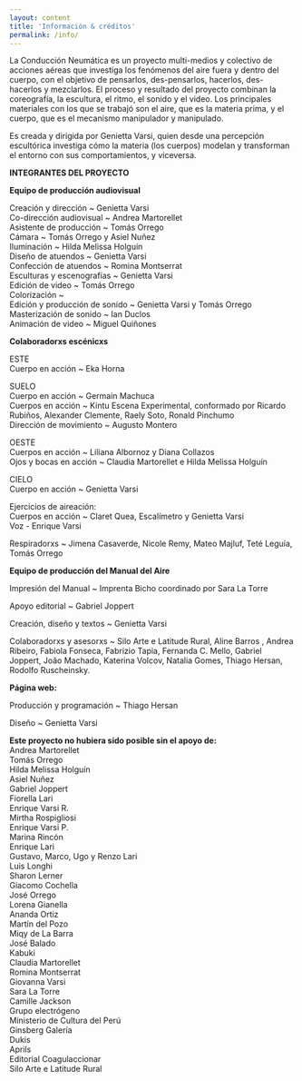 ```yaml
---
layout: content
title: 'Información & créditos'
permalink: /info/
---
```

La Conducción Neumática es un proyecto multi-medios y colectivo de acciones aéreas que investiga los fenómenos del aire fuera y dentro del cuerpo, con el objetivo de pensarlos, des-pensarlos, hacerlos, des-hacerlos y mezclarlos. El proceso y resultado del proyecto combinan la coreografía, la escultura, el ritmo, el sonido y el video. Los principales materiales con los que se trabajó son el aire, que es la materia prima, y el cuerpo, que es el mecanismo manipulador y manipulado.

Es creada y dirigida por Genietta Varsi, quien desde una percepción escultórica investiga cómo la materia (los cuerpos) modelan y transforman el entorno con sus comportamientos, y viceversa.

<div class="logo-mincul-wrapper"><div class="logo-mincul"></div></div>

**INTEGRANTES DEL PROYECTO**

**Equipo de producción audiovisual**

Creación y dirección ~ Genietta Varsi  
Co-dirección audiovisual ~ Andrea Martorellet  
Asistente de producción ~ Tomás Orrego  
Cámara ~ Tomás Orrego y Asiel Nuñez  
Iluminación ~ Hilda Melissa Holguín  
Diseño de atuendos ~ Genietta Varsi  
Confección de atuendos ~ Romina Montserrat  
Esculturas y escenografías ~ Genietta Varsi  
Edición de video ~ Tomás Orrego  
Colorización ~  
Edición y producción de sonido ~ Genietta Varsi y Tomás Orrego  
Masterización de sonido ~ Ian Duclos  
Animación de video ~ Miguel Quiñones

**Colaboradorxs escénicxs**

ESTE  
Cuerpo en acción ~ Eka Horna

SUELO  
Cuerpo en acción ~ Germain Machuca  
Cuerpos en acción ~ Kintu Escena Experimental, conformado por Ricardo Rubiños, Alexander Clemente, Raely Soto, Ronald Pinchumo  
Dirección de movimiento ~ Augusto Montero

OESTE  
Cuerpos en acción ~ Liliana Albornoz y Diana Collazos  
Ojos y bocas en acción ~ Claudia Martorellet e Hilda Melissa Holguín

CIELO  
Cuerpo en acción ~ Genietta Varsi

Ejercicios de aireación:  
Cuerpos en acción ~ Claret Quea, Escalímetro y Genietta Varsi  
Voz - Enrique Varsi

Respiradorxs ~ Jimena Casaverde, Nicole Remy, Mateo Majluf, Teté Leguía, Tomás Orrego

**Equipo de producción del Manual del Aire**

Impresión del Manual ~ Imprenta Bicho coordinado por Sara La Torre

Apoyo editorial ~ Gabriel Joppert

Creación, diseño y textos ~ Genietta Varsi

Colaboradorxs y asesorxs ~ Silo Arte e Latitude Rural, Aline Barros , Andrea Ribeiro,
Fabiola Fonseca, Fabrizio Tapia, Fernanda C. Mello, Gabriel Joppert, João Machado,
Katerina Volcov, Natalia Gomes, Thiago Hersan, Rodolfo Ruscheinsky.

**Página web:**

Producción y programación ~ Thiago Hersan

Diseño ~ Genietta Varsi

**Este proyecto no hubiera sido posible sin el apoyo de:**  
Andrea Martorellet  
Tomás Orrego  
Hilda Melissa Holguín  
Asiel Nuñez  
Gabriel Joppert  
Fiorella Lari  
Enrique Varsi R.  
Mirtha Rospigliosi  
Enrique Varsi P.  
Marina Rincón  
Enrique Lari  
Gustavo, Marco, Ugo y Renzo Lari  
Luis Longhi  
Sharon Lerner  
Giacomo Cochella  
José Orrego  
Lorena Gianella  
Ananda Ortiz  
Martín del Pozo  
Miqy de La Barra  
José Balado  
Kabuki  
Claudia Martorellet  
Romina Montserrat  
Giovanna Varsi  
Sara La Torre  
Camille Jackson  
Grupo electrógeno  
Ministerio de Cultura del Perú  
Ginsberg Galería  
Dukis  
Aprils  
Editorial Coagulaccionar  
Silo Arte e Latitude Rural
